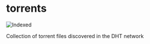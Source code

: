 torrents 
========
![Indexed](https://img.shields.io/badge/indexed-132217-blue)

Collection of torrent files discovered in the DHT network
